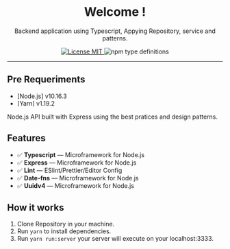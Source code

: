 <h1 align="center">
Welcome !
</h1>

<p align="center">
  Backend application using Typescript, Appying Repository, service and patterns.
</p>

<p align="center">
  <a href="https://opensource.org/licenses/MIT">
    <img src="https://img.shields.io/badge/license-MIT-blue.svg?style=flat-square" alt="License MIT">
  </a>
  <img alt="npm type definitions" src="https://img.shields.io/npm/types/typescript?style=flat-square">
</p>

<hr />

## Pre Requeriments

- [Node.js] v10.16.3
- [Yarn] v1.19.2

Node.js API built with Express using the best pratices and design patterns.

## Features

- ✅ **Typescript** — Microframework for Node.js
- ✅ **Express** — Microframework for Node.js
- ✅ **Lint** — ESlint/Prettier/Editor Config
- ✅ **Date-fns** — Microframework for Node.js
- ✅ **Uuidv4** — Microframework for Node.js

## How it works

1. Clone Repository in your machine.
2. Run `yarn` to install dependencies. 
3. Run `yarn run:server` your server will execute on your localhost:3333.





